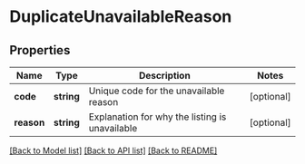# DuplicateUnavailableReason

## Properties
Name | Type | Description | Notes
------------ | ------------- | ------------- | -------------
**code** | **string** | Unique code for the unavailable reason | [optional] 
**reason** | **string** | Explanation for why the listing is unavailable | [optional] 

[[Back to Model list]](../README.md#documentation-for-models) [[Back to API list]](../README.md#documentation-for-api-endpoints) [[Back to README]](../README.md)


